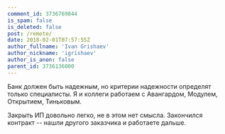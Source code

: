 ```yaml
---
comment_id: 3736769844
is_spam: false
is_deleted: false
post: /remote/
date: 2018-02-01T07:57:55Z
author_fullname: 'Ivan Grishaev'
author_nickname: 'igrishaev'
author_is_anon: false
parent_id: 3736136000
---
```


<p>Банк должен быть надежным, но критерии надежности определят только специалисты. Я и коллеги работаем с Авангардом, Модулем, Открытием, Тиньковым.</p><p>Закрыть ИП довольно легко, не в этом нет смысла. Закончился контракт -- нашли другого заказчика и работаете дальше.</p>
